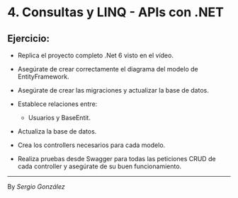 # 4. Consultas y LINQ - APIs con .NET 

## Ejercicio:

* Replica el proyecto completo .Net 6 visto en el vídeo.

* Asegúrate de crear correctamente el diagrama del modelo de EntityFramework.

* Asegúrate de crear las migraciones y actualizar la base de datos.

* Establece relaciones entre:

    * Usuarios y BaseEntit.

* Actualiza la base de datos.

* Crea los controllers necesarios para cada modelo.

* Realiza pruebas desde Swagger para todas las peticiones CRUD de cada controller y asegúrate de su buen funcionamiento.


---
By _Sergio González_